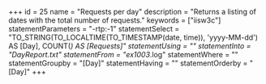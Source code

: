 +++
id = 25
name = "Requests per day"
description = "Returns a listing of dates with the total number of requests."
keywords = ["iisw3c"]
statementParameters = "-rtp:-1"
statementSelect = "TO_STRING(TO_LOCALTIME(TO_TIMESTAMP(date, time)), 'yyyy-MM-dd') AS [Day], COUNT(*) AS [Requests]"
statementUsing = ""
statementInto = "DayReport.txt"
statementFrom = "ex1003*.log"
statementWhere = ""
statementGroupby = "[Day]"
statementHaving = ""
statementOrderby = "[Day]"
+++

